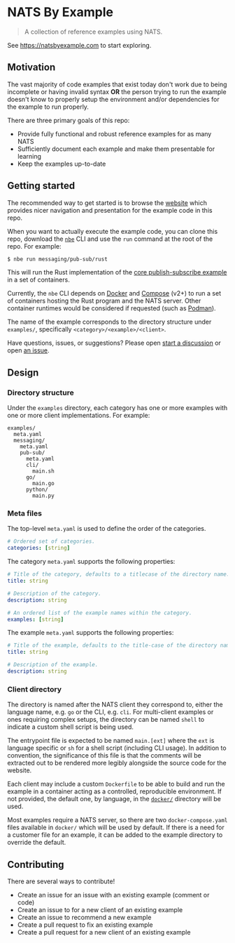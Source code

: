 # NATS By Example

> A collection of reference examples using NATS.

See https://natsbyexample.com to start exploring.

## Motivation

The vast majority of code examples that exist today don't work due to being incomplete or having invalid syntax **OR** the person trying to run the example doesn't know to properly setup the environment and/or dependencies for the example to run properly.

There are three primary goals of this repo:

- Provide fully functional and robust reference examples for as many NATS
- Sufficiently document each example and make them presentable for learning
- Keep the examples up-to-date

## Getting started

The recommended way to get started is to browse the [website](https://natsbyexample.com) which provides nicer navigation and presentation for the example code in this repo.

When you want to actually execute the example code, you can clone this repo, download the [`nbe`](https://github.com/bruth/nats-by-example/releases) CLI and use the `run` command at the root of the repo. For example:

```sh
$ nbe run messaging/pub-sub/rust
```

This will run the Rust implementation of the [core publish-subscribe example](https://natsbyexample.com/examples/messaging/pub-sub/rust/) in a set of containers.

Currently, the `nbe` CLI depends on [Docker](https://docs.docker.com) and [Compose](https://docs.docker.com/compose/) (v2+) to run a set of containers hosting the Rust program and the NATS server. Other container runtimes would be considered if requested (such as [Podman](https://podman.io)).

The name of the example corresponds to the directory structure under `examples/`, specifically `<category>/<example>/<client>`.

Have questions, issues, or suggestions? Please open [start a discussion](https://github.com/bruth/nats-by-example/discussions) or open [an issue](https://github.com/bruth/nats-by-example/issues).

## Design

### Directory structure

Under the `examples` directory, each category has one or more examples with one or more client implementations. For example:

```
examples/
  meta.yaml
  messaging/
    meta.yaml
    pub-sub/
      meta.yaml
      cli/
        main.sh
      go/
        main.go
      python/
        main.py
```

### Meta files

The top-level `meta.yaml` is used to define the order of the categories.

```yaml
# Ordered set of categories.
categories: [string]
```

The category `meta.yaml` supports the following properties:

```yaml
# Title of the category, defaults to a titlecase of the directory name.
title: string

# Description of the category.
description: string

# An ordered list of the example names within the category.
examples: [string]
```

The example `meta.yaml` supports the following properties:

```yaml
# Title of the example, defaults to the title-case of the directory name.
title: string

# Description of the example.
description: string
```

### Client directory

The directory is named after the NATS client they correspond to, either the language name, e.g. `go` or the CLI, e.g. `cli`. For multi-client examples or ones requiring complex setups, the directory can be named `shell` to indicate a custom shell script is being used.

The entrypoint file is expected to be named `main.[ext]` where the `ext` is language specific or `sh` for a shell script (including CLI usage). In addition to convention, the significance of this file is that the comments will be extracted out to be rendered more legibly alongside the source code for the website.

Each client may include a custom `Dockerfile` to be able to build and run the example in a container acting as a controlled, reproducible environment. If not provided, the default one, by language, in the [`docker/`](./docker) directory will be used.

Most examples require a NATS server, so there are two `docker-compose.yaml` files available in `docker/` which will be used by default. If there is a need for a customer file for an example, it can be added to the example directory to override the default.

## Contributing

There are several ways to contribute!

- Create an issue for an issue with an existing example (comment or code)
- Create an issue to for a new client of an existing example
- Create an issue to recommend a new example
- Create a pull request to fix an existing example
- Create a pull request for a new client of an existing example
